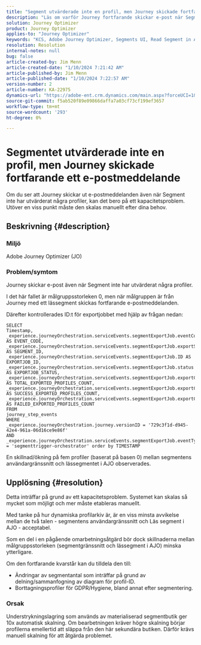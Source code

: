 ```yaml
---
title: "Segment utvärderade inte en profil, men Journey skickade fortfarande ett e-postmeddelande"
description: "Läs om varför Journey fortfarande skickar e-post när Segment inte har utvärderat några profiler. Manuell skalning krävs för att öka kapaciteten."
solution: Journey Optimizer
product: Journey Optimizer
applies-to: "Journey Optimizer"
keywords: "KCS, Adobe Journey Optimizer, Segments UI, Read Segment in AJO"
resolution: Resolution
internal-notes: null
bug: false
article-created-by: Jim Menn
article-created-date: "1/10/2024 7:21:42 AM"
article-published-by: Jim Menn
article-published-date: "1/10/2024 7:22:57 AM"
version-number: 2
article-number: KA-22975
dynamics-url: "https://adobe-ent.crm.dynamics.com/main.aspx?forceUCI=1&pagetype=entityrecord&etn=knowledgearticle&id=74896ee6-88af-ee11-a569-6045bd006268"
source-git-commit: f5ab520f89e09866daffa7a03cf73cf199ef3657
workflow-type: tm+mt
source-wordcount: '293'
ht-degree: 0%

---
```


# Segmentet utvärderade inte en profil, men Journey skickade fortfarande ett e-postmeddelande


Om du ser att Journey skickar ut e-postmeddelanden även när Segment inte har utvärderat några profiler, kan det bero på ett kapacitetsproblem. Utöver en viss punkt måste den skalas manuellt efter dina behov.

## Beskrivning {#description}


### Miljö

Adobe Journey Optimizer (JO)

### Problem/symtom

Journey skickar e-post även när Segment inte har utvärderat några profiler.

I det här fallet är målgruppsstorleken 0, men när målgruppen är från Journey med ett lässegment skickas fortfarande e-postmeddelanden.

Därefter kontrollerades ID:t för exportjobbet med hjälp av frågan nedan:


```
SELECT
Timestamp,
_experience.journeyOrchestration.serviceEvents.segmentExportJob.eventCode AS EVENT_CODE,
_experience.journeyOrchestration.serviceEvents.segmentExportJob.exportSegmentID AS SEGMENT_ID,
_experience.journeyOrchestration.serviceEvents.segmentExportJob.ID AS EXPORTJOB_ID,
_experience.journeyOrchestration.serviceEvents.segmentExportJob.status AS EXPORTJOB_STATUS,
_experience.journeyOrchestration.serviceEvents.segmentExportJob.exportCountTotal AS TOTAL_EXPORTED_PROFILES_COUNT,
_experience.journeyOrchestration.serviceEvents.segmentExportJob.exportCountRealized AS SUCCESS_EXPORTED_PROFILES_COUNT,
_experience.journeyOrchestration.serviceEvents.segmentExportJob.exportCountFailed AS FAILED_EXPORTED_PROFILES_COUNT
FROM
journey_step_events
WHERE
_experience.journeyOrchestration.journey.versionID = '729c3f1d-d945-42e4-961a-06d16ce9e86f' 
AND
_experience.journeyOrchestration.serviceEvents.segmentExportJob.eventType = 'segmenttrigger-orchestrator' order by TIMESTAMP
```


En skillnad/ökning på fem profiler (baserat på basen 0) mellan segmentens användargränssnitt och lässegmentet i AJO observerades.




## Upplösning {#resolution}


Detta inträffar på grund av ett kapacitetsproblem. Systemet kan skalas så mycket som möjligt och mer måste etableras manuellt.

Med tanke på hur dynamiska profilarkiv är, är en viss minsta avvikelse mellan de två talen - segmentens användargränssnitt och Läs segment i AJO - acceptabel.

Som en del i en pågående omarbetningsåtgärd bör dock skillnaderna mellan målgruppsstorleken (segmentgränssnitt och lässegment i AJO) minska ytterligare.

Om den fortfarande kvarstår kan du tilldela den till:

- Ändringar av segmentantal som inträffar på grund av delning/sammanfogning av diagram för profil-ID.
- Borttagningsprofiler för GDPR/Hygiene, bland annat efter segmentering.


### Orsak

Understrykningslagring som används av materialiserad segmentbutik ger 10x automatisk skalning. Om bearbetningen kräver högre skalning börjar profilerna emellertid att släppa från den här sekundära butiken. Därför krävs manuell skalning för att åtgärda problemet.
